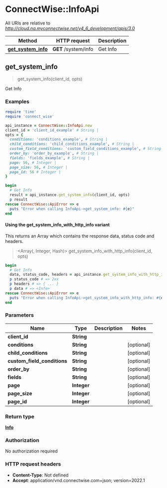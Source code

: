 # ConnectWise::InfoApi

All URIs are relative to *http://cloud.na.myconnectwise.net/v4_6_development/apis/3.0*

| Method | HTTP request | Description |
| ------ | ------------ | ----------- |
| [**get_system_info**](InfoApi.md#get_system_info) | **GET** /system/info | Get Info |


## get_system_info

> <Info> get_system_info(client_id, opts)

Get Info

### Examples

```ruby
require 'time'
require 'connect_wise'

api_instance = ConnectWise::InfoApi.new
client_id = 'client_id_example' # String | 
opts = {
  conditions: 'conditions_example', # String | 
  child_conditions: 'child_conditions_example', # String | 
  custom_field_conditions: 'custom_field_conditions_example', # String | 
  order_by: 'order_by_example', # String | 
  fields: 'fields_example', # String | 
  page: 56, # Integer | 
  page_size: 56, # Integer | 
  page_id: 56 # Integer | 
}

begin
  # Get Info
  result = api_instance.get_system_info(client_id, opts)
  p result
rescue ConnectWise::ApiError => e
  puts "Error when calling InfoApi->get_system_info: #{e}"
end
```

#### Using the get_system_info_with_http_info variant

This returns an Array which contains the response data, status code and headers.

> <Array(<Info>, Integer, Hash)> get_system_info_with_http_info(client_id, opts)

```ruby
begin
  # Get Info
  data, status_code, headers = api_instance.get_system_info_with_http_info(client_id, opts)
  p status_code # => 2xx
  p headers # => { ... }
  p data # => <Info>
rescue ConnectWise::ApiError => e
  puts "Error when calling InfoApi->get_system_info_with_http_info: #{e}"
end
```

### Parameters

| Name | Type | Description | Notes |
| ---- | ---- | ----------- | ----- |
| **client_id** | **String** |  |  |
| **conditions** | **String** |  | [optional] |
| **child_conditions** | **String** |  | [optional] |
| **custom_field_conditions** | **String** |  | [optional] |
| **order_by** | **String** |  | [optional] |
| **fields** | **String** |  | [optional] |
| **page** | **Integer** |  | [optional] |
| **page_size** | **Integer** |  | [optional] |
| **page_id** | **Integer** |  | [optional] |

### Return type

[**Info**](Info.md)

### Authorization

No authorization required

### HTTP request headers

- **Content-Type**: Not defined
- **Accept**: application/vnd.connectwise.com+json; version=2022.1

